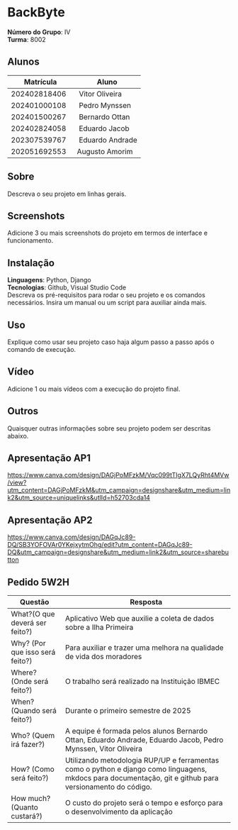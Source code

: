 # BackByte

**Número do Grupo**: IV<br>
**Turma**: 8002<br>

## Alunos
|Matrícula | Aluno |
| -- | -- |
| 202402818406|  Vitor Oliveira |
| 202401000108  |  Pedro Mynssen |
| 202401500267  |  Bernardo Ottan |
| 202402824058 |  Eduardo Jacob |
| 202307539767  |  Eduardo Andrade |
|202051692553| Augusto Amorim |

## Sobre 
Descreva o seu projeto em linhas gerais. 

## Screenshots
Adicione 3 ou mais screenshots do projeto em termos de interface e funcionamento.

## Instalação 
**Linguagens**: Python, Django<br>
**Tecnologias**: Github, Visual Studio Code<br>
Descreva os pré-requisitos para rodar o seu projeto e os comandos necessários.
Insira um manual ou um script para auxiliar ainda mais.

## Uso 
Explique como usar seu projeto caso haja algum passo a passo após o comando de execução.

## Vídeo
Adicione 1 ou mais vídeos com a execução do projeto final.

## Outros 
Quaisquer outras informações sobre seu projeto podem ser descritas abaixo.

## Apresentação AP1
https://www.canva.com/design/DAGjPoMFzkM/Vqc099tTIgX7LQyRht4MVw/view?utm_content=DAGjPoMFzkM&utm_campaign=designshare&utm_medium=link2&utm_source=uniquelinks&utlId=h52703cda14


## Apresentação AP2
https://www.canva.com/design/DAGqJc89-DQ/SB3YOFOVAr0YKejxytmOhg/edit?utm_content=DAGqJc89-DQ&utm_campaign=designshare&utm_medium=link2&utm_source=sharebutton



## Pedido 5W2H 

|Questão|Resposta|
|-------|--------|
|What?(O que deverá ser feito?)|Aplicativo Web que auxilie a coleta de dados sobre a Ilha Primeira|
|Why? (Por que isso será feito?)|Para auxiliar e trazer uma melhora na qualidade de vida dos moradores |
|Where? (Onde será feito?)|O trabalho será realizado na Instituição IBMEC |
|When? (Quando será feito?)|Durante o primeiro semestre de 2025 |
|Who? (Quem irá fazer?)|A equipe é formada pelos alunos Bernardo Ottan, Eduardo Andrade, Eduardo Jacob, Pedro Mynssen, Vitor Oliveira|
|How? (Como será feito?)|Utilizando metodologia RUP/UP e ferramentas como o python e django como linguagens, mkdocs para documentação, git e github para versionamento do código.|
|How much? (Quanto custará?)|O custo do projeto será o tempo e esforço para o desenvolvimento da aplicação|
